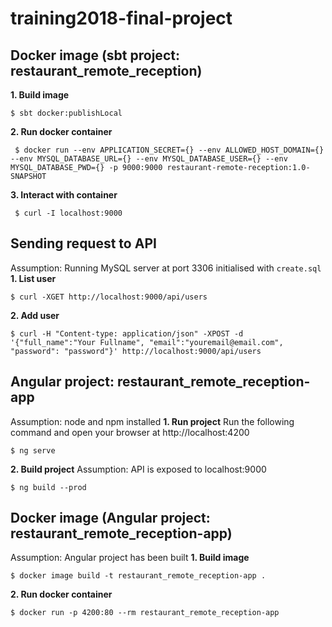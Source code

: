 # training2018-final-project

## Docker image (sbt project: restaurant_remote_reception)
**1. Build image**
```
$ sbt docker:publishLocal
```

**2. Run docker container**
```
 $ docker run --env APPLICATION_SECRET={} --env ALLOWED_HOST_DOMAIN={} --env MYSQL_DATABASE_URL={} --env MYSQL_DATABASE_USER={} --env MYSQL_DATABASE_PWD={} -p 9000:9000 restaurant-remote-reception:1.0-SNAPSHOT
 ```

**3. Interact with container**
```
 $ curl -I localhost:9000
```

## Sending request to API
Assumption: Running MySQL server at port 3306 initialised with `create.sql`
**1. List user**
```
$ curl -XGET http://localhost:9000/api/users
```
**2. Add user**
```
$ curl -H "Content-type: application/json" -XPOST -d '{"full_name":"Your Fullname", "email":"youremail@email.com", "password": "password"}' http://localhost:9000/api/users
```

## Angular project: restaurant_remote_reception-app
Assumption: node and npm installed
**1. Run project**
Run the following command and open your browser at http://localhost:4200
```
$ ng serve
```
**2. Build project**
Assumption: API is exposed to localhost:9000
```
$ ng build --prod
```

## Docker image (Angular project: restaurant_remote_reception-app)
Assumption: Angular project has been built
**1. Build image**
```
$ docker image build -t restaurant_remote_reception-app .
```
**2. Run docker container**
```
$ docker run -p 4200:80 --rm restaurant_remote_reception-app
```
